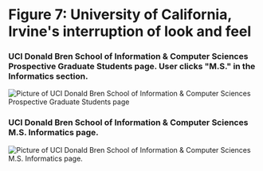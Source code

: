 Figure 7: University of California, Irvine's interruption of look and feel
====================================================================================

### UCI Donald Bren School of Information & Computer Sciences Prospective Graduate Students page. User clicks "M.S." in the Informatics section.
![Picture of UCI Donald Bren School of Information & Computer Sciences Prospective Graduate Students page](https://gitlab.si.umich.edu/borromean/t22/raw/master/figure%207.1%20irvine%20look.PNG)

### UCI Donald Bren School of Information & Computer Sciences M.S. Informatics page.
![Picture of UCI Donald Bren School of Information & Computer Sciences M.S. Informatics page.](https://gitlab.si.umich.edu/borromean/t22/raw/master/figure%207.2%20irvine%20look.PNG)